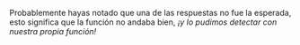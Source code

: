 Probablemente hayas notado que una de las respuestas no fue la esperada, esto significa que la función no andaba bien, *¡y lo pudimos detectar con nuestra propia función!*